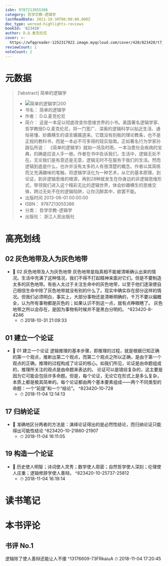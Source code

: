 ```yaml
---
isbn: 9787213055386
category: 哲学宗教-逻辑学
lastReadDate: 2021-10-30T00:00:00.000Z
doc_type: weread-highlights-reviews
bookId: '823420'
author: D.Q.麦克伦尼
cover: >-
  https://wfqqreader-1252317822.image.myqcloud.com/cover/420/823420/t7_823420.jpg
reviewCount: 1
noteCount: 2
---
```

# 元数据
> [!abstract] 简单的逻辑学
> - ![ 简单的逻辑学|200](https://wfqqreader-1252317822.image.myqcloud.com/cover/420/823420/t7_823420.jpg)
> - 书名： 简单的逻辑学
> - 作者： D.Q.麦克伦尼
> - 简介： 这是一本足以彻底改变你思维世界的小书。美国著名逻辑学家、哲学教授D.Q.麦克伦尼，将一门宽广、深奥的逻辑科学以贴近生活、通俗易懂、妙趣横生的语言娓娓道来。它既没有刻板的理论教条，也不是正规的教科书，而是一本必不可多得的现实指南。正如著名行为学家孙路弘所说： 《简单的逻辑学》就如一场及时雨，一本治愈社会疾病的宝典，的确是应该人手一册。作者在书中告诉我们，生活中，逻辑无处不在。无论我们是有意还是无意，逻辑无时不在服务于我们的生活。然而逻辑到底是什么，也许并没有太多的人有很清楚的概念。作者以其简练而又充满趣味的笔触，将逻辑学活化为一种艺术，从它的基本原理，到论证，到非逻辑思维的根源，再到28种就发生在你身边的非逻辑思维形式，带领我们进入这个精彩无比的逻辑世界，体会妙趣横生的思维交锋，跨过无处不在的逻辑陷阱，让你沉醉其中，欲罢不能。
> - 出版时间 2013-06-01 00:00:00
> - ISBN： 9787213055386
> - 分类： 哲学宗教-逻辑学
> - 出版社： 浙江人民出版社

# 高亮划线

## 02 灰色地带及人为灰色地带


- 📌 02 灰色地带及人为灰色地带
灰色地带是指真相不能被清晰确认出来的情况。生活中充满了这种情况，我们不得不打起精神来面对它们。但是不要制造太多的灰色地带。有些人太过于关注生命中的灰色地带，以至于他们逐渐使自己相信生命中除了灰色地带就没有别的什么了。现实中确实存在部分这样的情况。但我们必须明白，事实上，大部分事物还是清晰明确的，千万不要以偏概全，认为所有事物都是灰色的；如果认识不到这一点，就有点睁眼瞎了。
灰色地带之所以会存在，是因为事物有时候并不是黑白分明的。 ^823420-8-4246
    - ⏱ 2018-10-31 21:09:33 
## 01 建立一个论证


- 📌 01 建立一个论证
逻辑推理的基本步骤，即推理的过程，就是根据已知正确的第一个观点，推断出第二个观点，而第二个观点之所以正确，是由于第一个观点的正确。推理的过程构成了论证的核心。如我们所见，论证是由命题组成的，推理所关注的观点是由命题来表达的。
论证可以是错综复杂的，这主要是因为它可能会包括许多命题。但是，每个论证，无论它在形式上是多么复杂，本质上都是极其简单的。每个论证都由两个基本要素组成——两个不同类型的命题：一个“前提”和一个“结论”。 ^823420-10-728
    - ⏱ 2018-11-04 12:14:13 
## 17 归纳论证


- 📌 准确地区分两者的方法是：演绎论证得出的是必然性结论，而归纳论证只能得出可能性结论 ^823420-10-21860-21907
    - ⏱ 2018-11-04 16:11:05 
## 19 构造一个论证


- 📌 历史使人明智；诗词使人灵秀；数学使人周密；自然哲学使人深刻；伦理使人庄重；逻辑修辞学使人善辩。 ^823420-10-25737-25812
    - ⏱ 2018-11-04 16:19:14 
# 读书笔记

# 本书评论

## 书评 No.1 
逻辑除了使人善辩还能让人不傻
 ^13176609-73FRkaiuA
⏱ 2018-11-04 17:20:45
